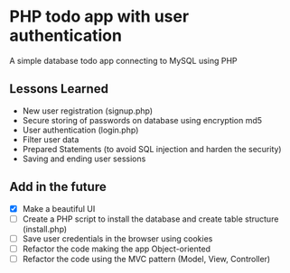 # PHP todo app with user authentication

A simple database todo app connecting to MySQL using PHP

<h2>Lessons Learned</h2>
<ul>
  <li>New user registration (signup.php)</li>
  <li>Secure storing of passwords on database using encryption md5</li>
  <li>User authentication (login.php)</li>
  <li>Filter user data</li>
  <li>Prepared Statements (to avoid SQL injection and harden the security)</li>
  <li>Saving and ending user sessions</li>
</ul>

<h2>Add in the future</h2>

- [x] Make a beautiful UI
- [ ] Create a PHP script to install the database and create table structure (install.php)
- [ ] Save user credentials in the browser using cookies
- [ ] Refactor the code making the app Object-oriented
- [ ] Refactor the code using the MVC pattern (Model, View, Controller)
